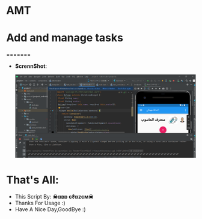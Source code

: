 # AMT
# Add and manage tasks



=======

- **ScrennShot**:

     ![ScrennShot](https://github.com/abdalazeim/AMT/blob/master/7.png)
     



# That's All:
 - This Script By:  **☠αвɒ єℓαzєм☠**
 - Thanks For Usage :)
 - Have A Nice Day,GoodBye :)
